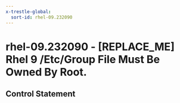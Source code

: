 ```yaml
---
x-trestle-global:
  sort-id: rhel-09.232090
---
```


# rhel-09.232090 - \[REPLACE_ME\] Rhel 9 /Etc/Group File Must Be Owned By Root.

## Control Statement
